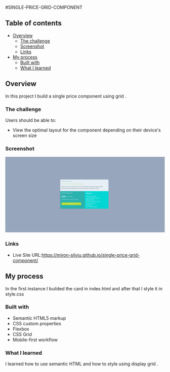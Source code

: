 #SINGLE-PRICE-GRID-COMPONENT

## Table of contents

- [Overview](#overview)
  - [The challenge](#the-challenge)
  - [Screenshot](#screenshot)
  - [Links](#links)
- [My process](#my-process)
  - [Built with](#built-with)
  - [What I learned](#what-i-learned)

## Overview

In this project I build a single price component using grid .

### The challenge

Users should be able to:

- View the optimal layout for the component depending on their device's screen size

### Screenshot

![](image.png)

### Links

- Live Site URL:https://miron-silviu.github.io/single-price-grid-component/

## My process

In the first instance I builded the card in index.html and after that I style it in style.css

### Built with

- Semantic HTML5 markup
- CSS custom properties
- Flexbox
- CSS Grid
- Mobile-first workflow

### What I learned

I learned how to use semantic HTML and how to style using display grid .
